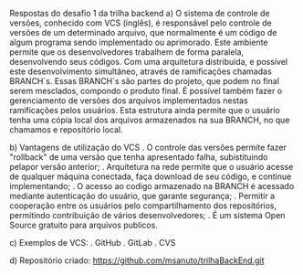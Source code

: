 Respostas do desafio 1 da trilha backend
a) O sistema de controle de versões, conhecido com VCS (inglês), é responsável pelo controle de versões de um determinado arquivo, que normalmente é um código de algum programa sendo implementado ou aprimorado. Este ambiente permite que os desenvolvedores trabalhem de forma paralela, desenvolvendo seus códigos. Com uma arquitetura distribuida, e possível este desenvolvimento simultâneo, através de ramificações chamadas BRANCH´s. Essas BRANCH´s são partes do projeto, que podem no final serem mesclados, compondo o produto final. É possível também fazer o gerenciamento de versões dos arquivos implementados nestas ramificações pelos usuários. Esta estrutura ainda permite que o usuário tenha uma cópia local dos arquivos armazenados na sua BRANCH, no que chamamos e repositório local.  

b) Vantagens de utilização do VCS
    . O controle das versões permite fazer "rollback" de uma versão que tenha apresentado falha, subistituindo pelapor versão anterior;
    . Arquitetura na rede permite que o usuário acesse de qualquer máquina conectada, faça download de seu código, e continue implementando;
    . O acesso ao codigo armazenado na BRANCH é acessado mediante autenticação do usuário, que garante segurança;
    . Permitir a cooperação entre os usuários pelo compartilhamento dos repositórios, permitindo contribuição de vários desenvolvedores;
    . É um sistema Open Source gratuito para arquivos publicos.

c) Exemplos de VCS:
    . GitHub
    . GitLab
    . CVS

d) Repositório criado: https://github.com/msanuto/trilhaBackEnd.git



